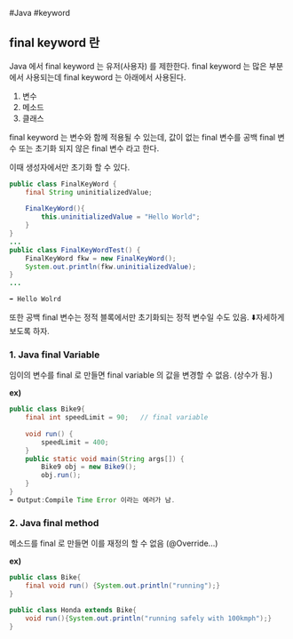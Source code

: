#Java #keyword 

## final keyword 란

Java 에서 final keyword 는 유저(사용자) 를 제한한다.
final keyword 는 많은 부분에서 사용되는데 final keyword 는 아래에서 사용된다.
1. 변수
2. 메소드
3. 클래스

final keyword 는 변수와 함께 적용될 수 있는데, 값이 없는 final 변수를 공백 final 변수 또는 초기화 되지 않은 final 변수 라고 한다.

이때 생성자에서만 초기화 할 수 있다.

```java
public class FinalKeyWord {  
	final String uninitializedValue;  
	  
	FinalKeyWord(){  
		this.uninitializedValue = "Hello World";  
	}  
}
...
public class FinalKeyWordTest() {
	FinalKeyWord fkw = new FinalKeyWord();
	System.out.println(fkw.uninitializedValue);
}
...

➡️ Hello Wolrd
```

또한 공백 final 변수는 정적 블록에서만 초기화되는 정적 변수일 수도 있음. ⬇️자세하게 보도록 하자.


### 1. Java final Variable
임이의 변수를 final 로 만들면 final variable 의 값을 변경할 수 없음. (상수가 됨.)

**ex)**
```java
public class Bike9{
	final int speedLimit = 90;   // final variable
	
	void run() {
		speedLimit = 400;
	}
	public static void main(String args[]) {
		Bike9 obj = new Bike9();
		obj.run();
	}
}
➡️ Output:Compile Time Error 이라는 에러가 남.
```


### 2. Java final method
메소드를 final 로 만들면 이를 재정의 할 수 없음 (@Override...)

**ex)**
```java
public class Bike{
	final void run() {System.out.println("running");}
}

public class Honda extends Bike{
	void run(){System.out.println("running safely with 100kmph");}
}
```